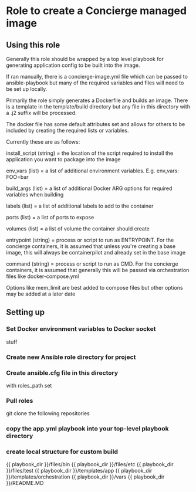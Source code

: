 # Role to create a Concierge managed image 



## Using this role

Generally this role should be wrapped by a top level playbook for generating application config to be built into the image.

If ran manually, there is a concierge-image.yml file which can be passed to ansible-playbook but many of the required variables and files will need to be set up locally.

Primarily the role simply generates a Dockerfile and builds an image. There is a template in the template/build directory
but any file in this directory with a .j2 suffix will be processed.

The docker file has some default attributes set and allows for others to be included by creating the required lists or variables.

Currently these are as follows:

install_script (string) = the location of the script required to install the application you want to package into the image

env_vars (list) = a list of additional environment variables. E.g. env_vars: FOO=bar

build_args (list) = a list of additional Docker ARG options for required variables when building

labels (list) = a list of additional labels to add to the container 

ports (list) =  a list of ports to expose

volumes (list) = a list of volume the container should create

entrypoint (string) = process or script to run as ENTRYPOINT. For the concierge containers, it is assumed that unless you're creating a base image, this will always be containerpilot and already set in the base image

command (string) = process or script to run as CMD. For the concierge containers, it is assumed that generally this will be passed via orchestration files like docker-compose.yml

Options like mem_limit are best added to compose files but other options may be added at a later date

## Setting up
### Set Docker environment variables to Docker socket
stuff

### Create new Ansible role directory for project

### Create ansible.cfg file in this directory 
with roles_path set

### Pull roles
git clone the following repositories

### copy the app.yml playbook into your top-level playbook directory

### create local structure for custom build
{{ playbook_dir }}/files/bin
{{ playbook_dir }}/files/etc
{{ playbook_dir }}/files/test
{{ playbook_dir }}/templates/app
{{ playbook_dir }}/templates/orchestration
{{ playbook_dir }}/vars
{{ playbook_dir }}/README.MD